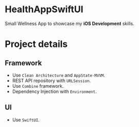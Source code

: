 # HealthAppSwiftUI
Small Wellness App to showcase my **iOS Development** skills.

# Project details

## Framework
- Use `Clean Architecture` and `AppState-MVVM`.
- REST API repository with `URLSession`.
- Use `Combine` framework.
- Dependency Injection with `Environment`.

## UI
- Use `SwiftUI`.
